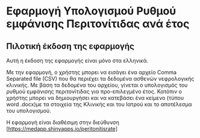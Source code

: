 # Eφαρμογή Υπολογισμού Ρυθμού εμφάνισης Περιτονίτιδας ανά έτος

## Πιλοτική έκδοση της εφαρμογής 

Αυτή η έκδοση της εφαρμογής είναι μόνο στα ελληνικά.

Με την εφαρμογή, ο χρήστης μπορει να εισάγει ένα αρχείο Comma Separated file (CSV) που θα περιέχει τα δεδομένα ασθενών νεφρολογικής κλινικής. Με βάση τα δεδομένα του αρχείου, γίνεται ο υπολογισμός του ρυθμού εμφάνισης περιτονίτιδας για  προ-επιλεγμένο έτος. Κατόπιν ο χρήστης μπορει να δημιουργήσει και να κατεβάσει ένα κείμενο (τύπου word .docx)με τα στοιχεία της Κλινικής και του Ιατρού και το αποτέλεσμα του υπολογισμού.

Η εφαρμογή είναι διαθέσιμη στην διεύθυνση [https://medapp.shinyapps.io/peritonitisrate]


